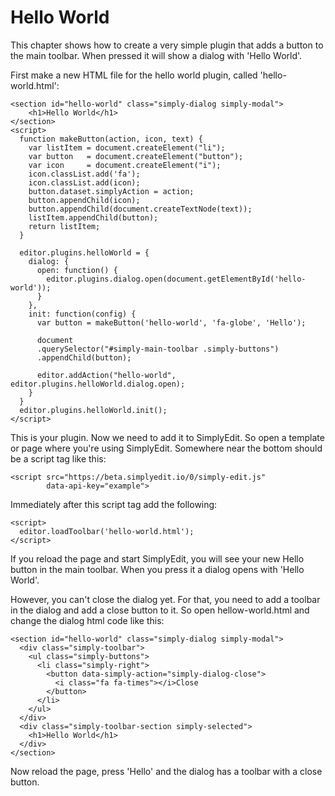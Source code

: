 # Hello World

This chapter shows how to create a very simple plugin that adds a button to the main toolbar. When pressed it will show a dialog with 'Hello World'.

First make a new HTML file for the hello world plugin, called 'hello-world.html':

```
<section id="hello-world" class="simply-dialog simply-modal">
    <h1>Hello World</h1>
</section>
<script>
  function makeButton(action, icon, text) {
    var listItem = document.createElement("li");
    var button   = document.createElement("button");
    var icon     = document.createElement("i");
    icon.classList.add('fa');
    icon.classList.add(icon);
    button.dataset.simplyAction = action;
    button.appendChild(icon);
    button.appendChild(document.createTextNode(text));
    listItem.appendChild(button);
    return listItem;
  }
  
  editor.plugins.helloWorld = {
    dialog: {
      open: function() {
        editor.plugins.dialog.open(document.getElementById('hello-world'));
      }
    },
    init: function(config) {
      var button = makeButton('hello-world', 'fa-globe', 'Hello');
      
      document
      .querySelector("#simply-main-toolbar .simply-buttons")
      .appendChild(button);
      
      editor.addAction("hello-world", editor.plugins.helloWorld.dialog.open);
    }
  }
  editor.plugins.helloWorld.init();
</script>
```

This is your plugin. Now we need to add it to SimplyEdit. So open a template or page where you're using SimplyEdit. Somewhere near the bottom should be a script tag like this:

```
<script src="https://beta.simplyedit.io/0/simply-edit.js" 
		data-api-key="example"> 
```

Immediately after this script tag add the following:

```
<script>
  editor.loadToolbar('hello-world.html');
</script>
```

If you reload the page and start SimplyEdit, you will see your new Hello button in the main toolbar.
When you press it a dialog opens with 'Hello World'. 

However, you can't close the dialog yet. For that, you need to add a toolbar in the dialog and add a close button to it. So open hellow-world.html and change the dialog html code like this:

```
<section id="hello-world" class="simply-dialog simply-modal">
  <div class="simply-toolbar">
    <ul class="simply-buttons">
      <li class="simply-right">
        <button data-simply-action="simply-dialog-close">
          <i class="fa fa-times"></i>Close
        </button>
      </li>
    </ul>
  </div>
  <div class="simply-toolbar-section simply-selected">
    <h1>Hello World</h1>
  </div>
</section>
```

Now reload the page, press 'Hello' and the dialog has a toolbar with a close button.